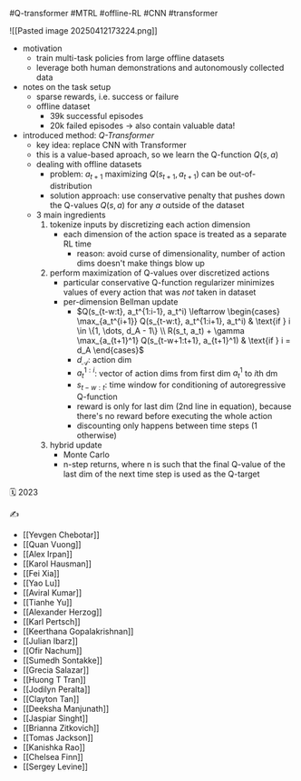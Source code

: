 #Q-transformer #MTRL #offline-RL #CNN #transformer

![[Pasted image 20250412173224.png]]
- motivation
	- train multi-task policies from large offline datasets
	- leverage both human demonstrations and autonomously collected data
- notes on the task setup
	- sparse rewards, i.e. success or failure
	- offline dataset
		- 39k successful episodes
		- 20k failed episodes -> also contain valuable data!
- introduced method: *Q-Transformer*
	- key idea: replace CNN with Transformer
	- this is a value-based aproach, so we learn the Q-function $Q(s, a)$
	- dealing with offline datasets
		- problem: $a_{t+1}$ maximizing $Q(s_{t+1},a_{t+1})$ can be out-of-distribution
		- solution approach: use conservative penalty that pushes down the Q-values $Q(s,a)$ for any $a$ outside of the dataset
	- 3 main ingredients
		1. tokenize inputs by discretizing each action dimension
			- each dimension of the action space is treated as a separate RL time
				- reason: avoid curse of dimensionality, number of action dims doesn't make things blow up
		2. perform maximization of Q-values over discretized actions
			- particular conservative Q-function regularizer minimizes values of every action that was *not* taken in dataset
			- per-dimension Bellman update
				- $Q(s_{t-w:t}, a_t^{1:i-1}, a_t^i) \leftarrow  \begin{cases}  \max_{a_t^{i+1}} Q(s_{t-w:t}, a_t^{1:i+1}, a_t^i) & \text{if } i \in \{1, \dots, d_A - 1\} \\ R(s_t, a_t) + \gamma \max_{a_{t+1}^1} Q(s_{t-w+1:t+1}, a_{t+1}^1) & \text{if } i = d_A  \end{cases}$
				- $d_\mathcal A$: action dim
				- $a_t^{1:i}$: vector of action dims from first dim $a_t^1$ to $i$th dm
				- $s_{t-w:t}$: time window for conditioning of autoregressive Q-function
				- reward is only for last dim (2nd line in equation), because there's no reward before executing the whole action
				- discounting only happens between time steps (1 otherwise)
		3. hybrid update
			- Monte Carlo
			- n-step returns, where n is such that the final Q-value of the last dim of the next time step is used as the Q-target

🗓️ 2023

✍️
- [[Yevgen Chebotar]]
- [[Quan Vuong]]
- [[Alex Irpan]]
- [[Karol Hausman]]
- [[Fei Xia]]
- [[Yao Lu]]
- [[Aviral Kumar]]
- [[Tianhe Yu]]
- [[Alexander Herzog]]
- [[Karl Pertsch]]
- [[Keerthana Gopalakrishnan]]
- [[Julian Ibarz]]
- [[Ofir Nachum]]
- [[Sumedh Sontakke]]
- [[Grecia Salazar]]
- [[Huong T Tran]]
- [[Jodilyn Peralta]]
- [[Clayton Tan]]
- [[Deeksha Manjunath]]
- [[Jaspiar Singht]]
- [[Brianna Zitkovich]]
- [[Tomas Jackson]]
- [[Kanishka Rao]]
- [[Chelsea Finn]]
- [[Sergey Levine]]
